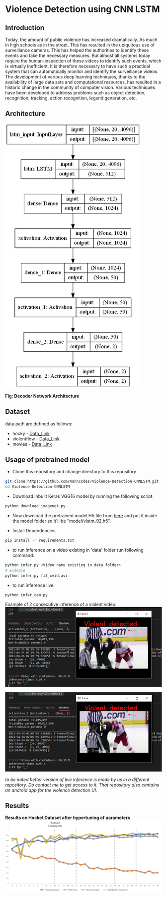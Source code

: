 # Violence Detection using CNN LSTM

## Introduction

Today, the amount of public violence has increased dramatically. As much in high schools as in the street. This has resulted in the ubiquitous use of surveillance cameras. This has helped the authorities to identify these events and take the necessary measures. But almost all systems today require the human-inspection of these videos to identify such events, which is virtually inefficient. It is therefore necessary to have such a practical system that can automatically monitor and identify the surveillance videos. The development of various deep learning techniques, thanks to the availability of large data sets and computational resources, has resulted in a historic change in the community of computer vision. Various techniques have been developed to address problems such as object detection, recognition, tracking, action recognition, legend generation, etc.

## Architecture 

![Decoder model architecture](images/model_plot.png)  

**Fig: Decoder Network Architecture**

## Dataset

data path are defined as follows:

- hocky - [Data_Link](http://academictorrents.com/details/38d9ed996a5a75a039b84cf8a137be794e7cee89/tech)
- violentflow - [Data_Link](https://www.openu.ac.il/home/hassner/data/violentflows/)
- movies - [Data_Link](http://academictorrents.com/details/70e0794e2292fc051a13f05ea6f5b6c16f3d3635)

## Usage of pretrained model

- Clone this repository and change directory to this repository

```bash
git clone https://github.com/manncodes/Violence-Detection-CNNLSTM.git
cd Violence-Detection-CNNLSTM
```

- Download Inbuilt Keras VGG16 model by running the following script:

```bash
python download_imagenet.py
```

- Now download the pretrained model H5 file from [here](https://drive.google.com/drive/folders/1SYD0dbfOLRBcidaACw5aiQsbtN4ySXLh?usp=sharing) and put it inside the model folder so it'll be "model/vlstm_92.h5".

- Install Dependencies

 ```bash
 pip install -r requirements.txt
 ```

- to run inference on a video existing in 'data' folder run following command:

```bash
python infer.py <Video name existing in data folder>
# Example
python infer.py fi3_xvid.avi
```

- to run inference live:

```bash
python infer_cam.py
```

Example of 2 consecutive inference of a violent video.
![Example](images/ex1.png)

![Example](images/ex2.png)

*to be noted better version of live inference is made by us in a different repository. Do contact me to get access to it. That repository also contains an android app for the violence detection UI.*

## Results

**Results on Hocket Dataset after hypertuning of parameters**
![results](images/result.png)
